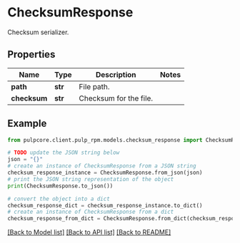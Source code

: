 # ChecksumResponse

Checksum serializer.

## Properties

Name | Type | Description | Notes
------------ | ------------- | ------------- | -------------
**path** | **str** | File path. | 
**checksum** | **str** | Checksum for the file. | 

## Example

```python
from pulpcore.client.pulp_rpm.models.checksum_response import ChecksumResponse

# TODO update the JSON string below
json = "{}"
# create an instance of ChecksumResponse from a JSON string
checksum_response_instance = ChecksumResponse.from_json(json)
# print the JSON string representation of the object
print(ChecksumResponse.to_json())

# convert the object into a dict
checksum_response_dict = checksum_response_instance.to_dict()
# create an instance of ChecksumResponse from a dict
checksum_response_from_dict = ChecksumResponse.from_dict(checksum_response_dict)
```
[[Back to Model list]](../README.md#documentation-for-models) [[Back to API list]](../README.md#documentation-for-api-endpoints) [[Back to README]](../README.md)


